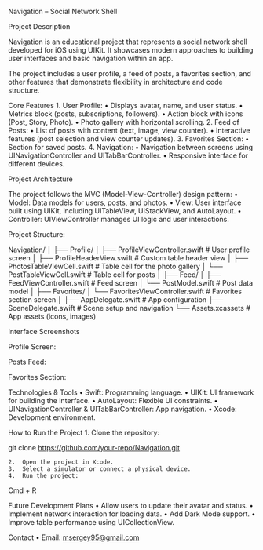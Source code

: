 Navigation – Social Network Shell

Project Description

Navigation is an educational project that represents a social network shell developed for iOS using UIKit. It showcases modern approaches to building user interfaces and basic navigation within an app.

The project includes a user profile, a feed of posts, a favorites section, and other features that demonstrate flexibility in architecture and code structure.

Core Features
	1.	User Profile:
	•	Displays avatar, name, and user status.
	•	Metrics block (posts, subscriptions, followers).
	•	Action block with icons (Post, Story, Photo).
	•	Photo gallery with horizontal scrolling.
	2.	Feed of Posts:
	•	List of posts with content (text, image, view counter).
	•	Interactive features (post selection and view counter updates).
	3.	Favorites Section:
	•	Section for saved posts.
	4.	Navigation:
	•	Navigation between screens using UINavigationController and UITabBarController.
	•	Responsive interface for different devices.

Project Architecture

The project follows the MVC (Model-View-Controller) design pattern:
	•	Model: Data models for users, posts, and photos.
	•	View: User interface built using UIKit, including UITableView, UIStackView, and AutoLayout.
	•	Controller: UIViewController manages UI logic and user interactions.

Project Structure:

Navigation/
│
├── Profile/
│   ├── ProfileViewController.swift   # User profile screen
│   ├── ProfileHeaderView.swift       # Custom table header view
│   ├── PhotosTableViewCell.swift     # Table cell for the photo gallery
│   └── PostTableViewCell.swift       # Table cell for posts
│
├── Feed/
│   ├── FeedViewController.swift      # Feed screen
│   └── PostModel.swift               # Post data model
│
├── Favorites/
│   └── FavoritesViewController.swift # Favorites section screen
│
├── AppDelegate.swift                 # App configuration
├── SceneDelegate.swift               # Scene setup and navigation
└── Assets.xcassets                   # App assets (icons, images)

Interface Screenshots

Profile Screen:

Posts Feed:

Favorites Section:

Technologies & Tools
	•	Swift: Programming language.
	•	UIKit: UI framework for building the interface.
	•	AutoLayout: Flexible UI constraints.
	•	UINavigationController & UITabBarController: App navigation.
	•	Xcode: Development environment.

How to Run the Project
	1.	Clone the repository:

git clone https://github.com/your-repo/Navigation.git


	2.	Open the project in Xcode.
	3.	Select a simulator or connect a physical device.
	4.	Run the project:

Cmd + R

Future Development Plans
	•	Allow users to update their avatar and status.
	•	Implement network interaction for loading data.
	•	Add Dark Mode support.
	•	Improve table performance using UICollectionView.

Contact
	•	Email: msergey95@gmail.com
